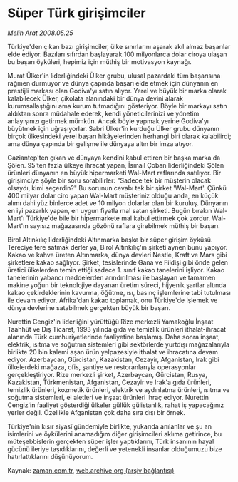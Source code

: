 # Süper Türk girişimciler

*Melih Arat 2008.05.25*

<tr><td class="metin" colspan="2" style="padding-top: 20px; padding-left: 5px; padding-right: 10px;">Türkiye'den çıkan bazı girişimciler, ülke sınırlarını aşarak akıl almaz başarılar elde ediyor. Bazıları sıfırdan başlayarak 100 milyonlarca dolar ciroya ulaşan bu başarı öyküleri, hepimiz için müthiş bir motivasyon kaynağı.</td></tr><tr><td class="metin" colspan="2" style="padding-top: 20px; padding-left: 5px; padding-right: 10px;"><p> Murat Ülker'in liderliğindeki Ülker grubu, ulusal pazardaki tüm başarısına rağmen durmuyor ve dünya çapında başarı elde etmek için dünyanın en prestijli markası olan Godiva'yı satın alıyor. Yerel ve büyük bir marka olarak kalabilecek Ülker, çikolata alanındaki bir dünya devini alarak kurumsallaştığını ama kurum tutmadığını gösteriyor. Böyle bir markayı satın aldıktan sonra müdahale ederek, kendi yöneticilerinizi ve yönetim anlayışınızı getirmek mümkün. Ancak böyle yapmak yerine Godiva'yı büyütmek için uğraşıyorlar. Sabri Ülker'in kurduğu Ülker grubu dünyanın birçok ülkesindeki yerel başarı hikâyelerinden herhangi biri olarak kalabilirdi; ama dünya çapında bir gelişme ile dünyaya altın bir imza atıyor. 
<p> Gaziantep'ten çıkan ve dünyaya kendini kabul ettiren bir başka marka da Şölen. 95'ten fazla ülkeye ihracat yapan, İsmail Çoban liderliğindeki Şölen ürünleri dünyanın en büyük hipermarketi Wal-Mart raflarında satılıyor. Bir girişimciye şöyle bir soru sorabilirler: "Sadece tek bir müşterin olacak olsaydı, kimi seçerdin?" Bu sorunun cevabı tek bir şirket 'Wal-Mart'. Çünkü 400 milyar dolar ciro yapan Wal-Mart müşteriniz olduğu anda, en küçük alımı dahi yüz binlerce adet ve 10 milyon dolarlar olan bir kuruluş. Dünyanın en iyi pazarlık yapan, en uygun fiyatla mal satan şirketi. Bugün bırakın Wal-Mart'ı Türkiye'de bile bir hipermarkete mal kabul ettirmek çok zordur. Wal-Mart'ın sayısız mağazasında gözönü raflara girebilmek müthiş bir başarı. 
<p> Birol Altınkılıç liderliğindeki Altınmarka başka bir süper girişim öyküsü. Tereciye tere satmak derler ya, Birol Altınkılıç'ın şirketi aynen bunu yapıyor. Kakao ve kahve üreten Altınmarka, dünya devleri Nestle, Kraft ve Mars gibi şirketlere kakao sağlıyor. Şirket, tesislerinde Gana ve Fildişi gibi önde gelen üretici ülkelerden temin ettiği sadece 1. sınıf kakao tanelerini işliyor. Kakao tanelerinin yabancı maddelerden arındırılması ile başlayan ve tamamen makine yoğun bir teknolojiye dayanan üretim süreci, hijyenik şartlar altında kakao çekirdeklerinin kavurma, öğütme, ısı, basınç işlemlerine tabi tutulması ile devam ediyor. Afrika'dan kakao toplamak, onu Türkiye'de işlemek ve dünya devlerine satabilmek gerçekten büyük bir başarı. 
<p> Nurettin Cengiz'in liderliğini yürüttüğü Rize merkezli Yamakoğlu İnşaat Taahhüt ve Dış Ticaret, 1993 yılında gıda ve temizlik ürünleri ithalat-ihracat alanında Türk cumhuriyetlerinde faaliyetine başlamış. Daha sonra inşaat, elektrik, ısıtma ve soğutma sistemleri gibi sektörlerde yurtdışı mağazalarıyla birlikte 20 bin kalemi aşan ürün yelpazesiyle ithalat ve ihracatına devam ediyor. Azerbaycan, Gürcistan, Kazakistan, Cezayir, Afganistan, Irak gibi ülkelerdeki mağaza, ofis, şantiye ve restoranlarıyla operasyonlar gerçekleştiriyor. Rize merkezli şirket, Azerbaycan, Gürcistan, Rusya, Kazakistan, Türkmenistan, Afganistan, Cezayir ve Irak'a gıda ürünleri, temizlik ürünleri, kozmetik ürünleri, elektrik ve aydınlatma ürünleri, ısıtma ve soğutma sistemleri, el aletleri ve inşaat ürünleri ihraç ediyor. Nurettin Cengiz'in faaliyet gösterdiği ülkeler güllük gülistanlık, rahat iş yapacağınız yerler değil. Özellikle Afganistan çok daha sıra dışı bir örnek. 
<p> Türkiye'nin kısır siyasî gündemiyle birlikte, yukarıda anılanlar ve şu an isimlerini ve öykülerini anamadığım diğer girişimcileri aklıma getirince, bu müteşebbislerin gerçekten süper işler yaptıklarını, Türk insanının hayal gücünü ileriye taşıdıklarını, değerli ve yetenekli insanlar olduğumuzu bize hatırlattıklarını düşünüyorum.<br/></p></p></p></p></p></td></tr>

Kaynak: [zaman.com.tr](http://zaman.com.tr/yazar.do?yazino=693688), [web.archive.org (arşiv bağlantısı)](http://web.archive.org/web/20080828165359/http://www.zaman.com.tr:80/yazar.do?yazino=693688)

